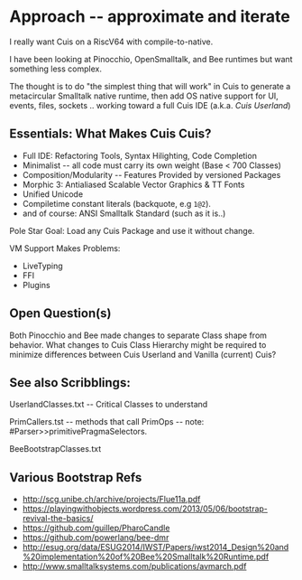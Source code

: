 # Approach -- approximate and iterate

I really want Cuis on a RiscV64 with compile-to-native.

I have been looking at Pinocchio, OpenSmalltalk, and Bee runtimes but
want something less complex.

The thought is to do "the simplest thing that will work" in Cuis
to generate a metacircular Smalltalk native runtime, then add
OS native support for UI, events, files, sockets .. working toward
a full Cuis IDE (a.k.a. _Cuis Userland_)

## Essentials: What Makes Cuis Cuis?

- Full IDE: Refactoring Tools, Syntax Hilighting, Code Completion
- Minimalist -- all code must carry its own weight (Base < 700 Classes)
- Composition/Modularity -- Features Provided by  versioned Packages
- Morphic 3: Antialiased Scalable Vector Graphics & TT Fonts
- Unified Unicode
- Compiletime constant literals (backquote, e.g `1@2`).
- and of course: ANSI Smalltalk Standard (such as it is..)


Pole Star Goal: Load any Cuis Package and use it without change.

VM Support Makes Problems:
 - LiveTyping
 - FFI
 - Plugins

## Open Question(s)

Both Pinocchio and Bee made changes to separate Class shape from behavior.
What changes to Cuis Class Hierarchy might be required to minimize
differences between Cuis Userland and Vanilla (current) Cuis?

## See also Scribblings:

UserlandClasses.txt -- Critical Classes to understand

PrimCallers.tst  -- methods that call PrimOps
  -- note:  #Parser>>primitivePragmaSelectors.

BeeBootstrapClasses.txt

## Various Bootstrap Refs

- http://scg.unibe.ch/archive/projects/Flue11a.pdf
- https://playingwithobjects.wordpress.com/2013/05/06/bootstrap-revival-the-basics/
- https://github.com/guillep/PharoCandle
- https://github.com/powerlang/bee-dmr
- http://esug.org/data/ESUG2014/IWST/Papers/iwst2014_Design%20and%20implementation%20of%20Bee%20Smalltalk%20Runtime.pdf
- http://www.smalltalksystems.com/publications/avmarch.pdf
